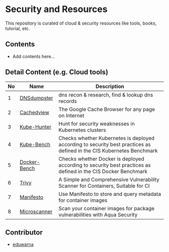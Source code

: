 # Security and Resources

This repository is curated of cloud & security resources like tools, books, tutorial, etc. 

## Contents

- Add contents here...

## Detail Content (e.g. Cloud tools)
| No  | Name                                                          | Description                                                                                                           |
| --- | ------------------------------------------------------------- | --------------------------------------------------------------------------------------------------------------------- |
| 1   | [DNSdumpster](https://dnsdumpster.com/)                       | dns recon & research, find & lookup dns records                                                                       |
| 2   | [Cachedview](https://cachedview.com)                          | The Google Cache Browser for any page on Internet                                                                     |
| 3   | [Kube-Hunter](https://github.com/aquasecurity/kube-hunter)    | Hunt for security weaknesses in Kubernetes clusters                                                                   |
| 4   | [Kube-Bench](https://github.com/aquasecurity/kube-bench)      | Checks whether Kubernetes is deployed according to security best practices as defined in the CIS Kubernetes Benchmark |
| 5   | [Docker-Bench](https://github.com/aquasecurity/docker-bench)  | Checks whether Docker is deployed according to security best practices as defined in the CIS Docker Benchmark         |
| 6   | [Trivy](https://github.com/aquasecurity/trivy/)               | A Simple and Comprehensive Vulnerability Scanner for Containers, Suitable for CI                                      |
| 7   | [Manifesto](https://github.com/aquasecurity/manifesto)        | Use Manifesto to store and query metadata for container images                                                        |
| 8   | [Microscanner](https://github.com/aquasecurity/microscanner/) | Scan your container images for package vulnerabilities with Aqua Security                                             |


## Contributor
- [eduwarna](https://github.com/edsuwarna)